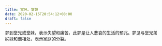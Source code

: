 ```yaml
---
title: 堂兄、堂妹
date: 2020-02-15T20:54:12+08:00
draft: false
---
```


梦到堂兄或堂妹，表示失望和痛苦。此梦是让人悲哀的生活的预兆。梦见与堂兄弟姊妹和谐相处，表示家庭的分裂。
